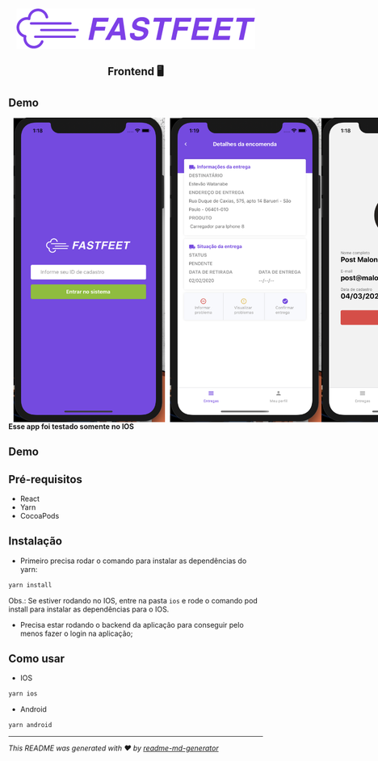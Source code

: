 <h1 align="center">
  <img align="center" src="https://raw.githubusercontent.com/estevaowat/fastfeet/master/.github/logo.png"/>
</h1>

<h2 align="center">Frontend 🖥</h2>

## Demo

<div style="display:flex;flex-direction:row;">
<img style="margin:0 10px;"alt="login fastfeet" title="login fastfeet" src="https://github.com/estevaowat/fastfeet/blob/master/mobile/assets/fastfeet-mobile.png" width="300px" />
<img alt="Entregas fastfeet" title="Entregas fastfeet" src="https://github.com/estevaowat/fastfeet/blob/master/mobile/assets/fastfeet-deliveries.png" width="300px" />
<img alt="perfil" title="perfil" src="https://github.com/estevaowat/fastfeet/blob/master/mobile/assets/fastfeet-profile.png" width="300px" />
</div>
<strong> Esse app foi testado somente no IOS</strong>

## Demo

## Pré-requisitos

- React
- Yarn
- CocoaPods

## Instalação

- Primeiro precisa rodar o comando para instalar as dependências do yarn:

```sh
yarn install
```

Obs.: Se estiver rodando no IOS, entre na pasta `ios` e rode o comando pod install para instalar as dependências para o IOS.

- Precisa estar rodando o backend da aplicação para conseguir pelo menos fazer o login na aplicação;

## Como usar

- IOS

```sh
yarn ios
```

- Android

```sh
yarn android
```

---

_This README was generated with ❤️ by [readme-md-generator](https://github.com/kefranabg/readme-md-generator)_
